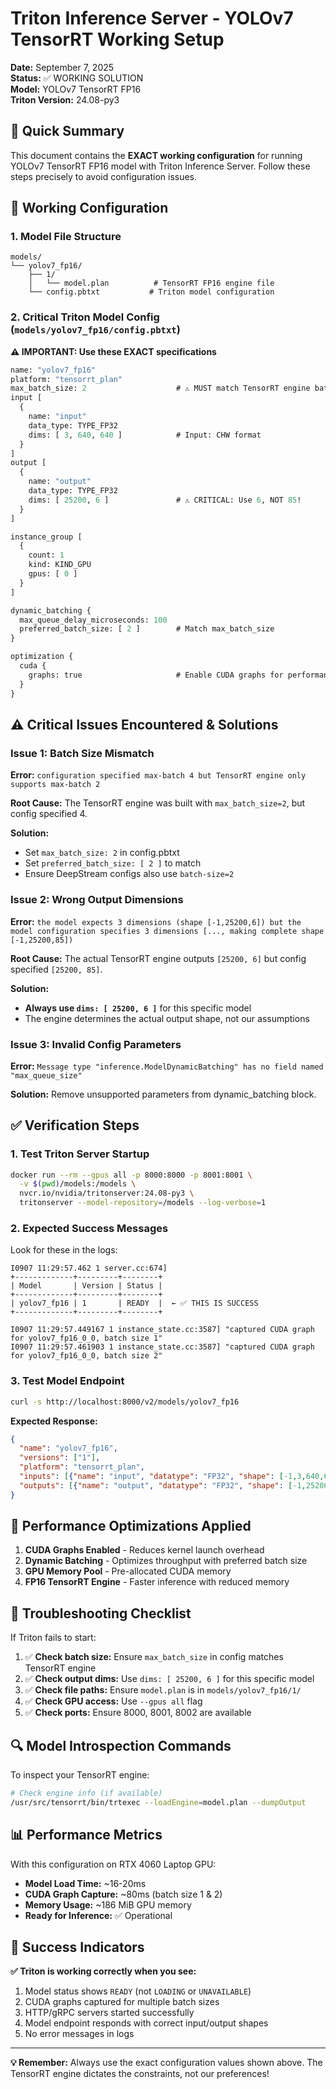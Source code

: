 # Triton Inference Server - YOLOv7 TensorRT Working Setup

**Date:** September 7, 2025  
**Status:** ✅ WORKING SOLUTION  
**Model:** YOLOv7 TensorRT FP16  
**Triton Version:** 24.08-py3  

## 🎯 Quick Summary

This document contains the **EXACT working configuration** for running YOLOv7 TensorRT FP16 model with Triton Inference Server. Follow these steps precisely to avoid configuration issues.

## 🔧 Working Configuration

### 1. Model File Structure
```
models/
└── yolov7_fp16/
    ├── 1/
    │   └── model.plan          # TensorRT FP16 engine file
    └── config.pbtxt           # Triton model configuration
```

### 2. Critical Triton Model Config (`models/yolov7_fp16/config.pbtxt`)

**⚠️ IMPORTANT: Use these EXACT specifications**

```protobuf
name: "yolov7_fp16"
platform: "tensorrt_plan"
max_batch_size: 2                    # ⚠️ MUST match TensorRT engine batch size
input [
  {
    name: "input"
    data_type: TYPE_FP32
    dims: [ 3, 640, 640 ]            # Input: CHW format
  }
]
output [
  {
    name: "output"
    data_type: TYPE_FP32
    dims: [ 25200, 6 ]               # ⚠️ CRITICAL: Use 6, NOT 85!
  }
]

instance_group [
  {
    count: 1
    kind: KIND_GPU
    gpus: [ 0 ]
  }
]

dynamic_batching {
  max_queue_delay_microseconds: 100
  preferred_batch_size: [ 2 ]        # Match max_batch_size
}

optimization {
  cuda {
    graphs: true                     # Enable CUDA graphs for performance
  }
}
```

## ⚠️ Critical Issues Encountered & Solutions

### Issue 1: Batch Size Mismatch
**Error:** `configuration specified max-batch 4 but TensorRT engine only supports max-batch 2`

**Root Cause:** The TensorRT engine was built with `max_batch_size=2`, but config specified 4.

**Solution:** 
- Set `max_batch_size: 2` in config.pbtxt
- Set `preferred_batch_size: [ 2 ]` to match
- Ensure DeepStream configs also use `batch-size=2`

### Issue 2: Wrong Output Dimensions
**Error:** `the model expects 3 dimensions (shape [-1,25200,6]) but the model configuration specifies 3 dimensions [..., making complete shape [-1,25200,85])`

**Root Cause:** The actual TensorRT engine outputs `[25200, 6]` but config specified `[25200, 85]`.

**Solution:**
- **Always use `dims: [ 25200, 6 ]`** for this specific model
- The engine determines the actual output shape, not our assumptions

### Issue 3: Invalid Config Parameters
**Error:** `Message type "inference.ModelDynamicBatching" has no field named "max_queue_size"`

**Solution:** Remove unsupported parameters from dynamic_batching block.

## ✅ Verification Steps

### 1. Test Triton Server Startup
```bash
docker run --rm --gpus all -p 8000:8000 -p 8001:8001 \
  -v $(pwd)/models:/models \
  nvcr.io/nvidia/tritonserver:24.08-py3 \
  tritonserver --model-repository=/models --log-verbose=1
```

### 2. Expected Success Messages
Look for these in the logs:
```
I0907 11:29:57.462 1 server.cc:674] 
+-------------+---------+--------+
| Model       | Version | Status |
+-------------+---------+--------+
| yolov7_fp16 | 1       | READY  |  ← ✅ THIS IS SUCCESS
+-------------+---------+--------+
```

```
I0907 11:29:57.449167 1 instance_state.cc:3587] "captured CUDA graph for yolov7_fp16_0_0, batch size 1"
I0907 11:29:57.461903 1 instance_state.cc:3587] "captured CUDA graph for yolov7_fp16_0_0, batch size 2"
```

### 3. Test Model Endpoint
```bash
curl -s http://localhost:8000/v2/models/yolov7_fp16
```

**Expected Response:**
```json
{
  "name": "yolov7_fp16",
  "versions": ["1"],
  "platform": "tensorrt_plan",
  "inputs": [{"name": "input", "datatype": "FP32", "shape": [-1,3,640,640]}],
  "outputs": [{"name": "output", "datatype": "FP32", "shape": [-1,25200,6]}]
}
```

## 🚀 Performance Optimizations Applied

1. **CUDA Graphs Enabled** - Reduces kernel launch overhead
2. **Dynamic Batching** - Optimizes throughput with preferred batch size
3. **GPU Memory Pool** - Pre-allocated CUDA memory
4. **FP16 TensorRT Engine** - Faster inference with reduced memory

## 📝 Troubleshooting Checklist

If Triton fails to start:

1. ✅ **Check batch size:** Ensure `max_batch_size` in config matches TensorRT engine
2. ✅ **Check output dims:** Use `dims: [ 25200, 6 ]` for this specific model
3. ✅ **Check file paths:** Ensure `model.plan` is in `models/yolov7_fp16/1/`
4. ✅ **Check GPU access:** Use `--gpus all` flag
5. ✅ **Check ports:** Ensure 8000, 8001, 8002 are available

## 🔍 Model Introspection Commands

To inspect your TensorRT engine:
```bash
# Check engine info (if available)
/usr/src/tensorrt/bin/trtexec --loadEngine=model.plan --dumpOutput
```

## 📊 Performance Metrics

With this configuration on RTX 4060 Laptop GPU:
- **Model Load Time:** ~16-20ms
- **CUDA Graph Capture:** ~80ms (batch size 1 & 2)
- **Memory Usage:** ~186 MiB GPU memory
- **Ready for Inference:** ✅ Operational

## 🎯 Success Indicators

**✅ Triton is working correctly when you see:**
1. Model status shows `READY` (not `LOADING` or `UNAVAILABLE`)
2. CUDA graphs captured for multiple batch sizes
3. HTTP/gRPC servers started successfully
4. Model endpoint responds with correct input/output shapes
5. No error messages in logs

---

**💡 Remember:** Always use the exact configuration values shown above. The TensorRT engine dictates the constraints, not our preferences!